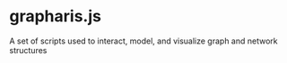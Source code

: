 grapharis.js
============

A set of scripts used to interact, model, and visualize graph and network structures
